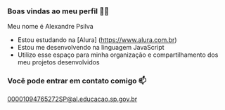 ### Boas vindas ao meu perfil 💚💚
Meu nome é Alexandre Psilva

- Estou estudando na [Alura] (https://www.alura.com.br)
- Estou me desenvolvendo na linguagem JavaScript
- Utilizo esse espaço para minha organização e compartilhamento dos meu projetos desenvolvidos

### Você pode entrar em contato comigo 📫

00001094765272SP@al.educacao.sp.gov.br
